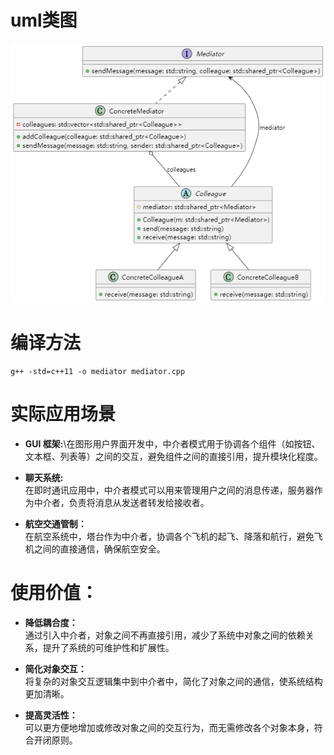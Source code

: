 # uml类图
![中介者模式](image.png)

# 编译方法
```
g++ -std=c++11 -o mediator mediator.cpp
```

# 实际应用场景
- **GUI 框架:**\ 
​在图形用户界面开发中，中介者模式用于协调各个组件（如按钮、文本框、列表等）之间的交互，避免组件之间的直接引用，提升模块化程度。​

- **聊天系统:**\
​在即时通讯应用中，中介者模式可以用来管理用户之间的消息传递，服务器作为中介者，负责将消息从发送者转发给接收者。​

- **航空交通管制：**\
​在航空系统中，塔台作为中介者，协调各个飞机的起飞、降落和航行，避免飞机之间的直接通信，确保航空安全。

# 使用价值：
- **降低耦合度：**\
​通过引入中介者，对象之间不再直接引用，减少了系统中对象之间的依赖关系，提升了系统的可维护性和扩展性。​

- **简化对象交互：​** \
将复杂的对象交互逻辑集中到中介者中，简化了对象之间的通信，使系统结构更加清晰。​

- **提高灵活性：** \
​可以更方便地增加或修改对象之间的交互行为，而无需修改各个对象本身，符合开闭原则。